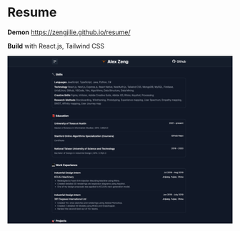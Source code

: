 # Resume
**Demon**
https://zengjilie.github.io/resume/

**Build** with React.js, Tailwind CSS

![home](./homepage.png)




